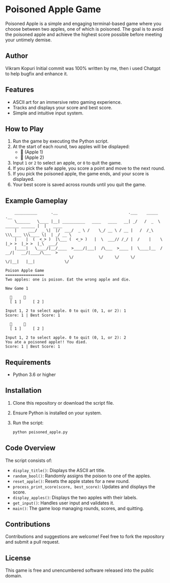 # Poisoned Apple Game

Poisoned Apple is a simple and engaging terminal-based game where you choose between two apples, one of which is poisoned. The goal is to avoid the poisoned apple and achieve the highest score possible before meeting your untimely demise.

## Author
Vikram Kopuri
Initial commit was 100% written by me, then i used Chatgpt to help bugfix and enhance it.  

## Features

- ASCII art for an immersive retro gaming experience.
- Tracks and displays your score and best score.
- Simple and intuitive input system.

## How to Play

1. Run the game by executing the Python script.
2. At the start of each round, two apples will be displayed:
   - 🍎 (Apple 1)
   - 🍏 (Apple 2)
3. Input `1` or `2` to select an apple, or `0` to quit the game.
4. If you pick the safe apple, you score a point and move to the next round.
5. If you pick the poisoned apple, the game ends, and your score is displayed.
6. Your best score is saved across rounds until you quit the game.

## Example Gameplay

```
    __________      .__                               .___    _____                .__          
    \______   \____ |__| __________   ____   ____   __| _/   /  _  \ ______ ______ |  |   ____  
    |     ___/  _ \|  |/  ___/  _ \ /    \_/ __ \ / __ |   /  /_\  \\\____ \\\____ \|  | _/ __ \
    |    |  (  <_> )  |\___ (  <_> )   |  \  ___// /_/ |  /    |    \  |_> >  |_> >  |_\  ___/
    |____|   \____/|__/____  >____/|___|  /\___  >____ |  \____|__  /   __/|   __/|____/\___  >
                            \/           \/     \/     \/          \/|__|   |__|             \/

Poison Apple Game
=================
Two apples: one is poison. Eat the wrong apple and die.

New Game 1

  🍎     🍏
  [ 1 ]     [ 2 ]

Input 1, 2 to select apple. 0 to quit (0, 1, or 2): 1
Score: 1 | Best Score: 1

  🍎     🍏
  [ 1 ]     [ 2 ]

Input 1, 2 to select apple. 0 to quit (0, 1, or 2): 2
You ate a poisoned apple!! You died.
Score: 1 | Best Score: 1
```

## Requirements

- Python 3.6 or higher

## Installation

1. Clone this repository or download the script file.
2. Ensure Python is installed on your system.
3. Run the script:

   ```bash
   python poisoned_apple.py
   ```

## Code Overview

The script consists of:

- `display_title()`: Displays the ASCII art title.
- `random_bool()`: Randomly assigns the poison to one of the apples.
- `reset_apple()`: Resets the apple states for a new round.
- `process_print_score(score, best_score)`: Updates and displays the score.
- `display_apples()`: Displays the two apples with their labels.
- `get_input()`: Handles user input and validates it.
- `main()`: The game loop managing rounds, scores, and quitting.

## Contributions

Contributions and suggestions are welcome! Feel free to fork the repository and submit a pull request.

## License

This game is free and unencumbered software released into the public domain.

